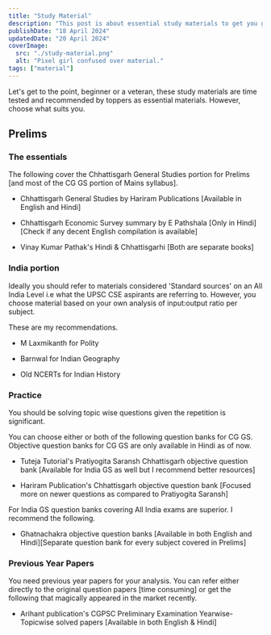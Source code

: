 ```yaml
---
title: "Study Material"
description: "This post is about essential study materials to get you going."
publishDate: "18 April 2024"
updatedDate: "20 April 2024"
coverImage:
  src: "./study-material.png"
  alt: "Pixel girl confused over material."
tags: ["material"]
---
```


Let's get to the point, beginner or a veteran, these study materials are time tested and recommended by toppers as essential materials. However, choose what suits you.

## Prelims

### The essentials

The following cover the Chhattisgarh General Studies portion for Prelims [and most of the CG GS portion of Mains syllabus].

- Chhattisgarh General Studies by Hariram Publications [Available in English and Hindi]

- Chhattisgarh Economic Survey summary by E Pathshala [Only in Hindi][Check if any decent English compilation is available]

- Vinay Kumar Pathak's Hindi & Chhattisgarhi [Both are separate books]

### India portion

Ideally you should refer to materials considered 'Standard sources' on an All India Level i.e what the UPSC CSE aspirants are referring to. However, you choose material based on your own analysis of input:output ratio per subject.

These are my recommendations.

- M Laxmikanth for Polity

- Barnwal for Indian Geography

- Old NCERTs for Indian History

### Practice

You should be solving topic wise questions given the repetition is significant.

You can choose either or both of the following question banks for CG GS. Objective question banks for CG GS are only available in Hindi as of now.

- Tuteja Tutorial's Pratiyogita Saransh Chhattisgarh objective question bank [Available for India GS as well but I recommend better resources]

- Hariram Publication's Chhattisgarh objective question bank [Focused more on newer questions as compared to Pratiyogita Saransh]

For India GS question banks covering All India exams are superior. I recommend the following.

- Ghatnachakra objective question banks [Available in both English and Hindi][Separate question bank for every subject covered in Prelims]

### Previous Year Papers

You need previous year papers for your analysis. You can refer either directly to the original question papers [time consuming] or get the following that magically appeared in the market recently.

- Arihant publication's CGPSC Preliminary Examination Yearwise-Topicwise solved papers [Available in both English & Hindi]